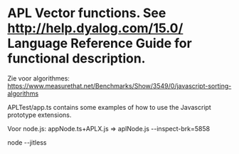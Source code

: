# APL Vector functions. See http://help.dyalog.com/15.0/ Language Reference Guide for functional description.

Zie voor algorithmes: <https://www.measurethat.net/Benchmarks/Show/3549/0/javascript-sorting-algorithms>

APLTest/app.ts contains some examples of how to use the Javascript prototype extensions.

Voor node.js: appNode.ts+APLX.js => aplNode.js --inspect-brk=5858
 
node --jitless